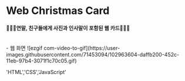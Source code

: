 # Web Christmas Card

#### 📆🎄🎁연말, 친구들에게 사진과 인사말이 포함된 웹 카드📆🎄🎁
<br/>
- 웹 화면
![ezgif com-video-to-gif](https://user-images.githubusercontent.com/71453094/102963604-daffb200-452c-11eb-97b4-3071f1c70c05.gif)
<br/>

'HTML','CSS','JavaScript'
